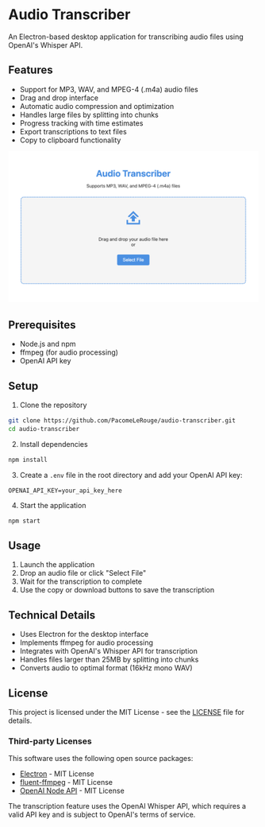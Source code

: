 # Audio Transcriber

An Electron-based desktop application for transcribing audio files using OpenAI's Whisper API.

## Features

- Support for MP3, WAV, and MPEG-4 (.m4a) audio files
- Drag and drop interface
- Automatic audio compression and optimization
- Handles large files by splitting into chunks
- Progress tracking with time estimates
- Export transcriptions to text files
- Copy to clipboard functionality

![alt text](image.png)

## Prerequisites

- Node.js and npm
- ffmpeg (for audio processing)
- OpenAI API key

## Setup

1. Clone the repository
```bash
git clone https://github.com/PacomeLeRouge/audio-transcriber.git
cd audio-transcriber
```

2. Install dependencies
```bash
npm install
```

3. Create a `.env` file in the root directory and add your OpenAI API key:
```
OPENAI_API_KEY=your_api_key_here
```

4. Start the application
```bash
npm start
```

## Usage

1. Launch the application
2. Drop an audio file or click "Select File"
3. Wait for the transcription to complete
4. Use the copy or download buttons to save the transcription

## Technical Details

- Uses Electron for the desktop interface
- Implements ffmpeg for audio processing
- Integrates with OpenAI's Whisper API for transcription
- Handles files larger than 25MB by splitting into chunks
- Converts audio to optimal format (16kHz mono WAV)

## License

This project is licensed under the MIT License - see the [LICENSE](LICENSE) file for details.

### Third-party Licenses

This software uses the following open source packages:
- [Electron](https://github.com/electron/electron) - MIT License
- [fluent-ffmpeg](https://github.com/fluent-ffmpeg/node-fluent-ffmpeg) - MIT License
- [OpenAI Node API](https://github.com/openai/openai-node) - MIT License

The transcription feature uses the OpenAI Whisper API, which requires a valid API key and is subject to OpenAI's terms of service.
